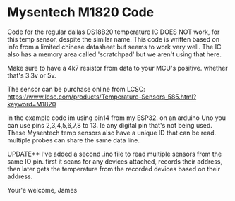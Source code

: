 # Mysentech M1820 Code

Code for the regular dallas DS18B20 temperature IC DOES NOT work, for this temp sensor, despite the similar name.
This code is written based on info from a limited chinese datasheet but seems to work very well. The IC also has a memory area called 'scratchpad' but we aren't using that here.

Make sure to have a 4k7 resistor from data to your MCU's positive. whether that's 3.3v or 5v.

The sensor can be purchase online from LCSC:
https://www.lcsc.com/products/Temperature-Sensors_585.html?keyword=M1820


in the example code im using pin14 from my ESP32. 
on an arduino Uno you can use pins 2,3,4,5,6,7,8 to 13. Ie any digital pin that's not being used. 
These Mysentech temp sensors also have a unique ID that can be read. multiple probes can share the same data line. 

UPDATE**
I've added a second .ino file to read multiple sensors from the same IO pin.
first it scans for any devices attached, records their address, then later gets the temperature from the recorded devices based on their address.

Your'e welcome,
James
